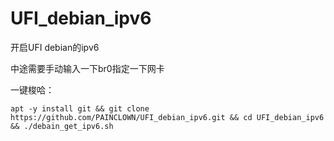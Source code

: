 # UFI_debian_ipv6
开启UFI debian的ipv6

中途需要手动输入一下br0指定一下网卡 

一键梭哈：
```
apt -y install git && git clone https://github.com/PAINCLOWN/UFI_debian_ipv6.git && cd UFI_debian_ipv6 && ./debain_get_ipv6.sh
```
